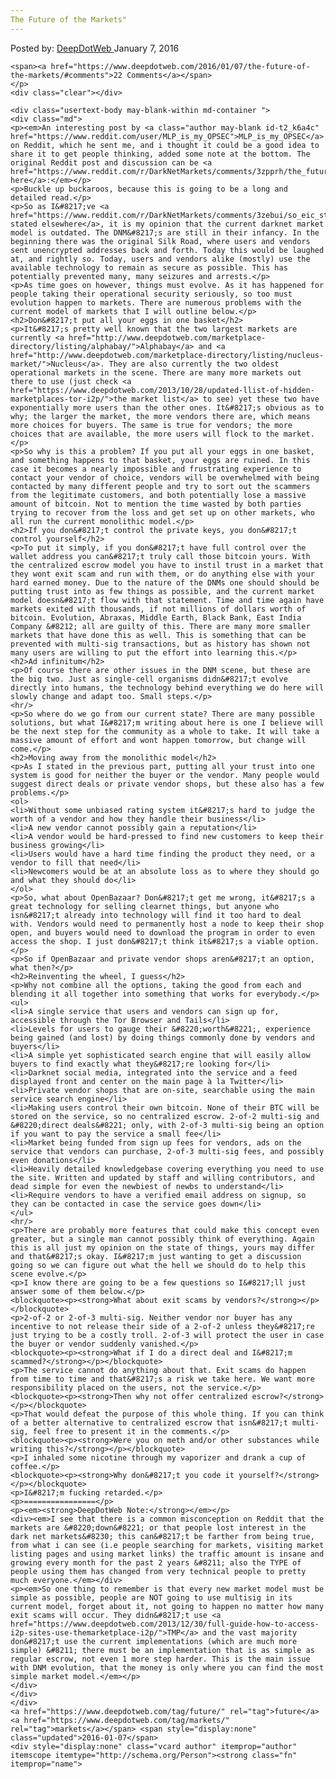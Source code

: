 ```yaml
---
The Future of the Markets"
---
```

<article class="post-listing post-12873 post type-post status-publish format-standard has-post-thumbnail hentry  tag-future tag-markets">
    <div class="post-inner">
        <span>Posted by: <a href="https://www.deepdotweb.com/author/admin/" title="">DeepDotWeb </a></span>
    <span>January 7, 2016</span>
    
    <span><a href="https://www.deepdotweb.com/2016/01/07/the-future-of-the-markets/#comments">22 Comments</a></span>
    </p>
    <div class="clear"></div>
    
    <div class="usertext-body may-blank-within md-container ">
    <div class="md">
    <p><em>An interesting post by <a class="author may-blank id-t2_k6a4c" href="https://www.reddit.com/user/MLP_is_my_OPSEC">MLP_is_my_OPSEC</a> on Reddit, which he sent me, and i thought it could be a good idea to share it to get people thinking, added some note at the bottom. The original Reddit post and discussion can be <a href="https://www.reddit.com/r/DarkNetMarkets/comments/3zpprh/the_future_of_the_markets/">found here</a>:</em></p>
    <p>Buckle up buckaroos, because this is going to be a long and detailed read.</p>
    <p>So as I&#8217;ve <a href="https://www.reddit.com/r/DarkNetMarkets/comments/3zebui/so_eic_stole_our_money_huh/cylmkuk">previously stated elsewhere</a>, it is my opinion that the current darknet market model is outdated. The DNM&#8217;s are still in their infancy. In the beginning there was the original Silk Road, where users and vendors sent unencrypted addresses back and forth. Today this would be laughed at, and rightly so. Today, users and vendors alike (mostly) use the available technology to remain as secure as possible. This has potentially prevented many, many seizures and arrests.</p>
    <p>As time goes on however, things must evolve. As it has happened for people taking their operational security seriously, so too must evolution happen to markets. There are numerous problems with the current model of markets that I will outline below.</p>
    <h2>Don&#8217;t put all your eggs in one basket</h2>
    <p>It&#8217;s pretty well known that the two largest markets are currently <a href="http://www.deepdotweb.com/marketplace-directory/listing/alphabay/">Alphabay</a> and <a href="http://www.deepdotweb.com/marketplace-directory/listing/nucleus-market/">Nucleus</a>. They are also currently the two oldest operational markets in the scene. There are many more markets out there to use (just check <a href="https://www.deepdotweb.com/2013/10/28/updated-llist-of-hidden-marketplaces-tor-i2p/">the market list</a> to see) yet these two have exponentially more users than the other ones. It&#8217;s obvious as to why; the larger the market, the more vendors there are, which means more choices for buyers. The same is true for vendors; the more choices that are available, the more users will flock to the market.</p>
    <p>So why is this a problem? If you put all your eggs in one basket, and something happens to that basket, your eggs are ruined. In this case it becomes a nearly impossible and frustrating experience to contact your vendor of choice, vendors will be overwhelmed with being contacted by many different people and try to sort out the scammers from the legitimate customers, and both potentially lose a massive amount of bitcoin. Not to mention the time wasted by both parties trying to recover from the loss and get set up on other markets, who all run the current monolithic model.</p>
    <h2>If you don&#8217;t control the private keys, you don&#8217;t control yourself</h2>
    <p>To put it simply, if you don&#8217;t have full control over the wallet address you can&#8217;t truly call those bitcoin yours. With the centralized escrow model you have to instil trust in a market that they wont exit scam and run with them, or do anything else with your hard earned money. Due to the nature of the DNMs one should should be putting trust into as few things as possible, and the current market model doesn&#8217;t flow with that statement. Time and time again have markets exited with thousands, if not millions of dollars worth of bitcoin. Evolution, Abraxas, Middle Earth, Black Bank, East India Company &#8212; all are guilty of this. There are many more smaller markets that have done this as well. This is something that can be prevented with multi-sig transactions, but as history has shown not many users are willing to put the effort into learning this.</p>
    <h2>Ad infinitum</h2>
    <p>Of course there are other issues in the DNM scene, but these are the big two. Just as single-cell organisms didn&#8217;t evolve directly into humans, the technology behind everything we do here will slowly change and adapt too. Small steps.</p>
    <hr/>
    <p>So where do we go from our current state? There are many possible solutions, but what I&#8217;m writing about here is one I believe will be the next step for the community as a whole to take. It will take a massive amount of effort and wont happen tomorrow, but change will come.</p>
    <h2>Moving away from the monolithic model</h2>
    <p>As I stated in the previous part, putting all your trust into one system is good for neither the buyer or the vendor. Many people would suggest direct deals or private vendor shops, but these also has a few problems.</p>
    <ol>
    <li>Without some unbiased rating system it&#8217;s hard to judge the worth of a vendor and how they handle their business</li>
    <li>A new vendor cannot possibly gain a reputation</li>
    <li>A vendor would be hard-pressed to find new customers to keep their business growing</li>
    <li>Users would have a hard time finding the product they need, or a vendor to fill that need</li>
    <li>Newcomers would be at an absolute loss as to where they should go and what they should do</li>
    </ol>
    <p>So, what about OpenBazaar? Don&#8217;t get me wrong, it&#8217;s a great technology for selling clearnet things, but anyone who isn&#8217;t already into technology will find it too hard to deal with. Vendors would need to permanently host a node to keep their shop open, and buyers would need to download the program in order to even access the shop. I just don&#8217;t think it&#8217;s a viable option.</p>
    <p>So if OpenBazaar and private vendor shops aren&#8217;t an option, what then?</p>
    <h2>Reinventing the wheel, I guess</h2>
    <p>Why not combine all the options, taking the good from each and blending it all together into something that works for everybody.</p>
    <ul>
    <li>A single service that users and vendors can sign up for, accessible through the Tor Browser and Tails</li>
    <li>Levels for users to gauge their &#8220;worth&#8221;, experience being gained (and lost) by doing things commonly done by vendors and buyers</li>
    <li>A simple yet sophisticated search engine that will easily allow buyers to find exactly what they&#8217;re looking for</li>
    <li>Darknet social media, integrated into the service and a feed displayed front and center on the main page à la Twitter</li>
    <li>Private vendor shops that are on-site, searchable using the main service search engine</li>
    <li>Making users control their own bitcoin. None of their BTC will be stored on the service, so no centralized escrow. 2-of-2 multi-sig and &#8220;direct deals&#8221; only, with 2-of-3 multi-sig being an option if you want to pay the service a small fee</li>
    <li>Market being funded from sign up fees for vendors, ads on the service that vendors can purchase, 2-of-3 multi-sig fees, and possibly even donations</li>
    <li>Heavily detailed knowledgebase covering everything you need to use the site. Written and updated by staff and willing contributors, and dead simple for even the newbiest of newbs to understand</li>
    <li>Require vendors to have a verified email address on signup, so they can be contacted in case the service goes down</li>
    </ul>
    <hr/>
    <p>There are probably more features that could make this concept even greater, but a single man cannot possibly think of everything. Again this is all just my opinion on the state of things, yours may differ and that&#8217;s okay. I&#8217;m just wanting to get a discussion going so we can figure out what the hell we should do to help this scene evolve.</p>
    <p>I know there are going to be a few questions so I&#8217;ll just answer some of them below.</p>
    <blockquote><p><strong>What about exit scams by vendors?</strong></p></blockquote>
    <p>2-of-2 or 2-of-3 multi-sig. Neither vendor nor buyer has any incentive to not release their side of a 2-of-2 unless they&#8217;re just trying to be a costly troll. 2-of-3 will protect the user in case the buyer or vendor suddenly vanished.</p>
    <blockquote><p><strong>What if I do a direct deal and I&#8217;m scammed?</strong></p></blockquote>
    <p>The service cannot do anything about that. Exit scams do happen from time to time and that&#8217;s a risk we take here. We want more responsibility placed on the users, not the service.</p>
    <blockquote><p><strong>Then why not offer centralized escrow?</strong></p></blockquote>
    <p>That would defeat the purpose of this whole thing. If you can think of a better alternative to centralized escrow that isn&#8217;t multi-sig, feel free to present it in the comments.</p>
    <blockquote><p><strong>Were you on meth and/or other substances while writing this?</strong></p></blockquote>
    <p>I inhaled some nicotine through my vaporizer and drank a cup of coffee.</p>
    <blockquote><p><strong>Why don&#8217;t you code it yourself?</strong></p></blockquote>
    <p>I&#8217;m fucking retarded.</p>
    <p>================</p>
    <p><em><strong>DeepDotWeb Note:</strong></em></p>
    <div><em>I see that there is a common misconception on Reddit that the markets are &#8220;down&#8221; or that people lost interest in the dark net markets&#8230; this can&#8217;t be farther from being true, from what i can see (i.e people searching for markets, visiting market listing pages and using market links) the traffic amount is insane and growing every month for the past 2 years &#8211; also the TYPE of people using them has changed from very technical people to pretty much everyone.</em></div>
    <p><em>So one thing to remember is that every new market model must be simple as possible, people are NOT going to use multisig in its current model, forget about it, not going to happen no matter how many exit scams will occur. They didn&#8217;t use <a href="https://www.deepdotweb.com/2013/12/30/full-guide-how-to-access-i2p-sites-use-themarketplace-i2p/">TMP</a> and the vast majority don&#8217;t use the current implementations (which are much more simple) &#8211; there must be an implementation that is as simple as regular escrow, not even 1 more step harder. This is the main issue with DNM evolution, that the money is only where you can find the most simple market model.</em></p>
    </div>
    </div>
    </div>
    <a href="https://www.deepdotweb.com/tag/future/" rel="tag">future</a> <a href="https://www.deepdotweb.com/tag/markets/" rel="tag">markets</a></span> <span style="display:none" class="updated">2016-01-07</span>
    <div style="display:none" class="vcard author" itemprop="author" itemscope itemtype="http://schema.org/Person"><strong class="fn" itemprop="name">
    
